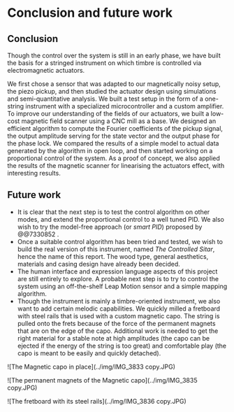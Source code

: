 # Conclusion and future work

## Conclusion

Though the control over the system is still in an early phase, we have built the basis for a stringed instrument on which timbre is controlled via electromagnetic actuators.

We first chose a sensor that was adapted to our magnetically noisy setup, the piezo pickup, and then studied the actuator design using simulations and semi-quantitative analysis. We built a test setup in the form of a one-string instrument with a specialized microcontroller and a custom amplifier.
To improve our understanding of the fields of our actuators, we built a low-cost magnetic field scanner using a CNC mill as a base.
We designed an efficient algorithm to compute the Fourier coefficients of the pickup signal, the output amplitude serving for the state vector and the output phase for the phase lock.
We compared the results of a simple model to actual data generated by the algorithm in open loop, and then started working on a proportional control of the system.
As a proof of concept, we also applied the results of the magnetic scanner for linearising the actuators effect, with interesting results.

## Future work

- It is clear that the next step is to test the control algorithm on other modes, and extend the proportional control to a well tuned PID. We also wish to try the model-free approach (or _smart PID_) proposed by @@7330852 .
- Once a suitable control algorithm has been tried and tested, we wish to build the real version of this instrument, named _The Controlled Sitar_, hence the name of this report. The wood type, general aesthetics, materials and casing design have already been decided.
- The human interface and expression language aspects of this project are still entirely to explore. A probable next step is to try to control the system using an off-the-shelf Leap Motion sensor and a simple mapping algorithm.
- Though the instrument is mainly a timbre-oriented instrument, we also want to add certain melodic capabilities. We quickly milled a fretboard with steel rails that  is used with a custom magnetic capo. The string is pulled onto the frets because of  the force of the permanent magnets that are on the edge of the capo. Additional work is needed to get the right material for a stable note at high amplitudes (the capo can be ejected if the energy of the string is too great) and comfortable play (the capo is meant to be easily and quickly detached).

![The Magnetic capo in place](../img/IMG_3833 copy.JPG)

![The permanent magnets of the Magnetic capo](../img/IMG_3835 copy.JPG)

![The fretboard with its steel rails](../img/IMG_3836 copy.JPG)